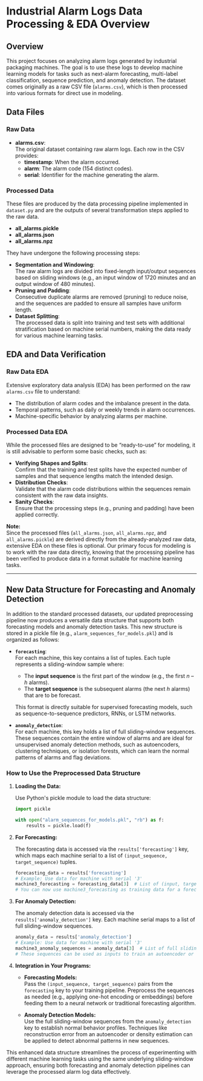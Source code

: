 # Industrial Alarm Logs Data Processing & EDA Overview

## Overview
This project focuses on analyzing alarm logs generated by industrial packaging machines. The goal is to use these logs to develop machine learning models for tasks such as next-alarm forecasting, multi-label classification, sequence prediction, and anomaly detection. The dataset comes originally as a raw CSV file (`alarms.csv`), which is then processed into various formats for direct use in modeling.

## Data Files

### Raw Data
- **alarms.csv**:  
  The original dataset containing raw alarm logs. Each row in the CSV provides:
  - **timestamp**: When the alarm occurred.
  - **alarm**: The alarm code (154 distinct codes).
  - **serial**: Identifier for the machine generating the alarm.

### Processed Data
These files are produced by the data processing pipeline implemented in `dataset.py` and are the outputs of several transformation steps applied to the raw data.

- **all_alarms.pickle**
- **all_alarms.json**
- **all_alarms.npz**

They have undergone the following processing steps:
- **Segmentation and Windowing**:  
  The raw alarm logs are divided into fixed-length input/output sequences based on sliding windows (e.g., an input window of 1720 minutes and an output window of 480 minutes).
- **Pruning and Padding**:  
  Consecutive duplicate alarms are removed (pruning) to reduce noise, and the sequences are padded to ensure all samples have uniform length.
- **Dataset Splitting**:  
  The processed data is split into training and test sets with additional stratification based on machine serial numbers, making the data ready for various machine learning tasks.

## EDA and Data Verification

### Raw Data EDA
Extensive exploratory data analysis (EDA) has been performed on the raw `alarms.csv` file to understand:
- The distribution of alarm codes and the imbalance present in the data.
- Temporal patterns, such as daily or weekly trends in alarm occurrences.
- Machine-specific behavior by analyzing alarms per machine.

### Processed Data EDA
While the processed files are designed to be “ready-to-use” for modeling, it is still advisable to perform some basic checks, such as:
- **Verifying Shapes and Splits**:  
  Confirm that the training and test splits have the expected number of samples and that sequence lengths match the intended design.
- **Distribution Checks**:  
  Validate that the alarm code distributions within the sequences remain consistent with the raw data insights.
- **Sanity Checks**:  
  Ensure that the processing steps (e.g., pruning and padding) have been applied correctly.

**Note:**  
Since the processed files (`all_alarms.json`, `all_alarms.npz`, and `all_alarms.pickle`) are derived directly from the already-analyzed raw data, extensive EDA on these files is optional. Our primary focus for modeling is to work with the raw data directly, knowing that the processing pipeline has been verified to produce data in a format suitable for machine learning tasks.

---

## New Data Structure for Forecasting and Anomaly Detection

In addition to the standard processed datasets, our updated preprocessing pipeline now produces a versatile data structure that supports both forecasting models and anomaly detection tasks. This new structure is stored in a pickle file (e.g., `alarm_sequences_for_models.pkl`) and is organized as follows:

- **`forecasting`**:  
  For each machine, this key contains a list of tuples. Each tuple represents a sliding-window sample where:
  - The **input sequence** is the first part of the window (e.g., the first *n – h* alarms).
  - The **target sequence** is the subsequent alarms (the next *h* alarms) that are to be forecast.
  
  This format is directly suitable for supervised forecasting models, such as sequence-to-sequence predictors, RNNs, or LSTM networks.

- **`anomaly_detection`**:  
  For each machine, this key holds a list of full sliding-window sequences. These sequences contain the entire window of alarms and are ideal for unsupervised anomaly detection methods, such as autoencoders, clustering techniques, or isolation forests, which can learn the normal patterns of alarms and flag deviations.

### How to Use the Preprocessed Data Structure

1. **Loading the Data:**

   Use Python's pickle module to load the data structure:
   ```python
   import pickle

   with open("alarm_sequences_for_models.pkl", "rb") as f:
       results = pickle.load(f)
   ```

2. **For Forecasting:**

   The forecasting data is accessed via the `results['forecasting']` key, which maps each machine serial to a list of `(input_sequence, target_sequence)` tuples.
   ```python
   forecasting_data = results['forecasting']
   # Example: Use data for machine with serial '3'
   machine3_forecasting = forecasting_data[3]  # List of (input, target) tuples
   # You can now use machine3_forecasting as training data for a forecasting model.
   ```

3. **For Anomaly Detection:**

   The anomaly detection data is accessed via the `results['anomaly_detection']` key. Each machine serial maps to a list of full sliding-window sequences.
   ```python
   anomaly_data = results['anomaly_detection']
   # Example: Use data for machine with serial '3'
   machine3_anomaly_sequences = anomaly_data[3]  # List of full sliding-window sequences
   # These sequences can be used as inputs to train an autoencoder or other anomaly detection model.
   ```

4. **Integration in Your Programs:**

   - **Forecasting Models:**  
     Pass the `(input_sequence, target_sequence)` pairs from the `forecasting` key to your training pipeline. Preprocess the sequences as needed (e.g., applying one-hot encoding or embeddings) before feeding them to a neural network or traditional forecasting algorithm.

   - **Anomaly Detection Models:**  
     Use the full sliding-window sequences from the `anomaly_detection` key to establish normal behavior profiles. Techniques like reconstruction error from an autoencoder or density estimation can be applied to detect abnormal patterns in new sequences.

This enhanced data structure streamlines the process of experimenting with different machine learning tasks using the same underlying sliding-window approach, ensuring both forecasting and anomaly detection pipelines can leverage the processed alarm log data effectively.
